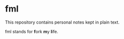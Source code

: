 # fml
This repository contains personal notes kept in plain text.

fml stands for **f**ork **m**y **l**ife.
